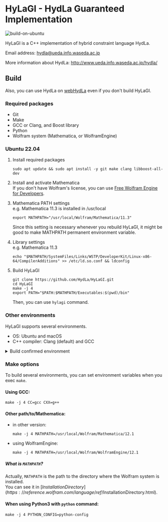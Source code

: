 # HyLaGI - HydLa Guaranteed Implementation

![build-on-ubuntu](https://github.com/HydLa/HyLaGI/workflows/build-on-ubuntu/badge.svg)

HyLaGI is a C++ implementation of hybrid constraint language HydLa.

Email address:
hydla@ueda.info.waseda.ac.jp

More information about HydLa:
http://www.ueda.info.waseda.ac.jp/hydla/

## Build

Also, you can use HydLa on [webHydLa](http://webhydla.ueda.info.waseda.ac.jp) even if you don't build HyLaGI.

### Required packages

- Git
- Make
- GCC or Clang, and Boost library
- Python
- Wolfram system (Mathematica, or WolframEngine)

### Ubuntu 22.04

1. Install required packages
   ```
   sudo apt update && sudo apt install -y git make clang libboost-all-dev
   ```

1. Install and activate Mathematica  
   If you don't have Wolfram's license, you can use [Free Wolfram Engine for Developers](https://www.wolfram.com/engine/index.php).
   
1. Mathematica PATH settings  
   e.g. Mathematica 11.3 is installed in /usr/local
   ```
   export MATHPATH="/usr/local/Wolfram/Mathematica/11.3"
   ```
   Since this setting is necessary whenever you rebuild HyLaGI, it might be good to make MATHPATH permanent environment variable.
   
2. Library settings  
   e.g. Mathematica 11.3
   ```
   echo "$MATHPATH/SystemFiles/Links/WSTP/DeveloperKit/Linux-x86-64/CompilerAdditions" >> /etc/ld.so.conf && ldconfig
   ```
3. Build HyLaGI
   ```
   git clone https://github.com/HydLa/HyLaGI.git
   cd HyLaGI
   make -j 4
   export PATH="$PATH:$MATHPATH/Executables:$(pwd)/bin"
   ```
   Then, you can use `hylagi` command.

### Other environments

HyLaGI supports several environments.

- OS: Ubuntu and macOS
- C++ compiler: Clang (default) and GCC

<details>
<summary>Build confirmed environment</summary>

- Ubuntu 20.04.1, GCC 9.3.0, Python 3.8.5
- Ubuntu 20.04.1, Clang 10.0.0, Python 3.8.5
- Ubuntu 22.04.1, GCC 11.3.0, Python 3.10.6
- Ubuntu 22.04.1, Clang 14.0.0, Python 3.10.6
- macOS 10.15.7, Apple clang 12.0.0, Python 3.6.9
- macOS 10.15.7, Apple clang 12.0.0, Python 3.8.5
</details>

### Make options

To build several environments,
you can set environment variables when you exec `make`.  

#### Using GCC:

```
make -j 4 CC=gcc CXX=g++
```

#### Other path/to/Mathematica:

- in other version:
  ```
  make -j 4 MATHPATH=/usr/local/Wolfram/Mathematica/12.1
  ```
- using WolframEngine:
  ```
  make -j 4 MATHPATH=/usr/local/Wolfram/WolframEngine/12.1
  ```

##### What is `MATHPATH`?

Actually, `MATHPATH` is the path to the directory where the Wolfram system is installed.<br>
You can see it in [$InstallationDirectory](https://reference.wolfram.com/language/ref/$InstallationDirectory.html).

#### When using Python3 with `python` command:

```
make -j 4 PYTHON_CONFIG=python-config
```
